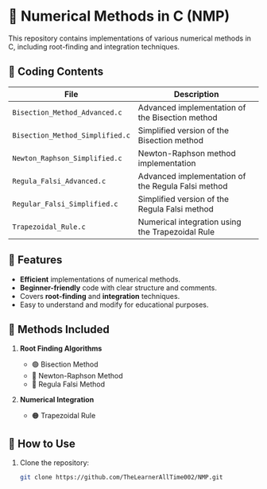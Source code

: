 # 📌 Numerical Methods in C (NMP)

This repository contains implementations of various numerical methods in C, including root-finding and integration techniques.

## 📂 Coding Contents

| File | Description |
|------|------------|
| `Bisection_Method_Advanced.c` | Advanced implementation of the Bisection method |
| `Bisection_Method_Simplified.c` | Simplified version of the Bisection method |
| `Newton_Raphson_Simplified.c` | Newton-Raphson method implementation |
| `Regula_Falsi_Advanced.c` | Advanced implementation of the Regula Falsi method |
| `Regular_Falsi_Simplified.c` | Simplified version of the Regula Falsi method |
| `Trapezoidal_Rule.c` | Numerical integration using the Trapezoidal Rule |

## 🚀 Features
- **Efficient** implementations of numerical methods.
- **Beginner-friendly** code with clear structure and comments.
- Covers **root-finding** and **integration** techniques.
- Easy to understand and modify for educational purposes.

## 📖 Methods Included
1. **Root Finding Algorithms**
   - 🟢 Bisection Method
   - 🔵 Newton-Raphson Method
   - 🔴 Regula Falsi Method

2. **Numerical Integration**
   - 🟠 Trapezoidal Rule

## 🔧 How to Use
1. Clone the repository:
   ```sh
   git clone https://github.com/TheLearnerAllTime002/NMP.git
